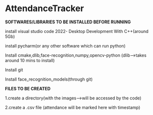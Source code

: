 # AttendanceTracker
**SOFTWARES/LIBRARIES TO BE INSTALLED BEFORE RUNNING**

install visual studio code 2022- Desktop Development With C++(around 5Gb)


install pycharm(or any other software which can run python)

Install cmake,dlib,face-recognition,numpy,opencv-python (dlib-->takes around 10 mins to install)

Install git

Install face_recognition_models(through git)

**FILES TO BE CREATED**

1.create a directory(with the images-->will be accessed by the code)

2.create a .csv file (attendance will be marked here with timestamp)
